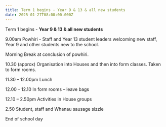 ```yaml
---
title: Term 1 begins - Year 9 & 13 & all new students
date: 2025-01-27T08:00:00.000Z
---
```

Term 1 begins - **Year 9 & 13 & all new students**

9.00am
Powhiri - Staff and Year 13 student leaders welcoming new staff, Year 9 and other students new to the school.

Morning Break at conclusion of powhiri.

10.30 (approx)
Organisation into Houses and then into form classes. Taken to form rooms.

11.30 – 12.00pm Lunch

12.00 – 12.10
In form rooms – leave bags

12.10 – 2.50pm
Activities in House groups

2.50
Student, staff and Whanau sausage sizzle

End of school day
